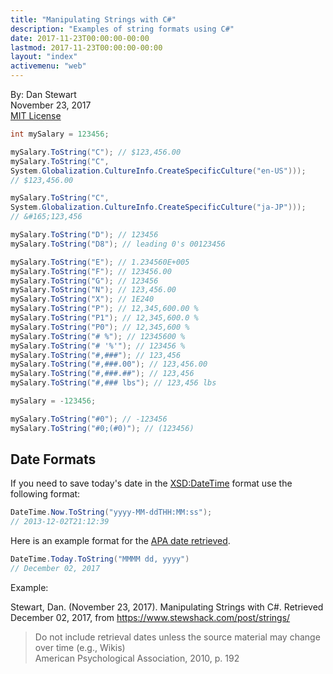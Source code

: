 ```yaml
---
title: "Manipulating Strings with C#"
description: "Examples of string formats using C#"
date: 2017-11-23T00:00:00-00:00
lastmod: 2017-11-23T00:00:00-00:00
layout: "index"
activemenu: "web"
---
```


By: Dan Stewart\
November 23, 2017\
[MIT License](https://mit-license.org)

```csharp
int mySalary = 123456;

mySalary.ToString("C"); // $123,456.00
mySalary.ToString("C", 
System.Globalization.CultureInfo.CreateSpecificCulture("en-US"))); 
// $123,456.00

mySalary.ToString("C", 
System.Globalization.CultureInfo.CreateSpecificCulture("ja-JP"))); 
// &#165;123,456

mySalary.ToString("D"); // 123456
mySalary.ToString("D8"); // leading 0's 00123456

mySalary.ToString("E"); // 1.234560E+005
mySalary.ToString("F"); // 123456.00
mySalary.ToString("G"); // 123456
mySalary.ToString("N"); // 123,456.00
mySalary.ToString("X"); // 1E240
mySalary.ToString("P"); // 12,345,600.00 %
mySalary.ToString("P1"); // 12,345,600.0 %
mySalary.ToString("P0"); // 12,345,600 %
mySalary.ToString("# %"); // 12345600 %
mySalary.ToString("# '%'"); // 123456 %
mySalary.ToString("#,###"); // 123,456
mySalary.ToString("#,###.00"); // 123,456.00
mySalary.ToString("#,###.##"); // 123,456
mySalary.ToString("#,### lbs"); // 123,456 lbs

mySalary = -123456;

mySalary.ToString("#0"); // -123456
mySalary.ToString("#0;(#0)"); // (123456)
```

## Date Formats

If you need to save today's date in the 
[XSD:DateTime](https://www.w3.org/TR/xmlschema-2/#dateTime)
format use the following format:

```csharp
DateTime.Now.ToString("yyyy-MM-ddTHH:MM:ss");
// 2013-12-02T21:12:39
```

Here is an example format for the
[APA date retrieved](https://blog.apastyle.org/apastyle/2009/10/how-to-cite-wikipedia-in-apa-style.html).

```csharp
DateTime.Today.ToString("MMMM dd, yyyy") 
// December 02, 2017
```

Example:

Stewart, Dan. (November 23, 2017). Manipulating Strings with C#. Retrieved December 02, 2017,
from https://www.stewshack.com/post/strings/

>Do not include retrieval dates unless the source material 
may change over time (e.g., Wikis)\
>American Psychological Association, 2010, p. 192